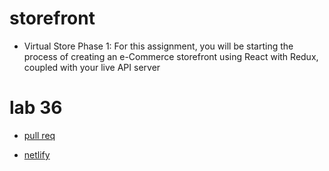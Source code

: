 #  storefront
  * Virtual Store Phase 1: For this assignment, you will be starting the process of creating an e-Commerce storefront using React with Redux, coupled with your live API server


# lab 36
  *  [pull req](https://github.com/RulaAlqasem/storefront/pull/1)


  * [netlify](https://deploy-preview-1--zen-ride-486f6f.netlify.app/?utm_source=github&utm_campaign=bot_dp)
